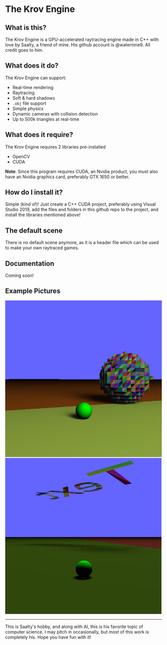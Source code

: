 # The Krov Engine

## What is this?
The Krov Engine is a GPU-accelerated raytracing engine made in C++ with love by Saalty, a friend of mine. His github account is @waternine9\. All credit goes to him.

## What does it do?
The Krov Engine can support:
- Real-time rendering
- Raytracing
- Soft & hard shadows
- `.obj` file support
- Simple physics
- Dynamic cameras with collision detection
- Up to 500k triangles at real-time

## What does it require?
The Krov Engine requires 2 libraries pre-installed
- OpenCV
- CUDA

**Note**: Since this program requires CUDA, an Nvidia product, you must also have an Nvidia graphics card, preferably GTX 1650 or better.

## How do I install it?
Simple (kind of)! Just create a C++ CUDA project, preferably using Visual Studio 2019, add the files and folders in this github repo to the project, and install the libraries mentioned above!

## The default scene
There is no default scene anymore, as it is a header file which can be used to make your own raytraced games.

## Documentation
Coming soon!

## Example Pictures

![](example.png)
![](example2.png)

---

This is Saalty's hobby, and along with AI, this is his favorite topic of computer science. I may pitch in occasionally, but most of this work is completely his. Hope you have fun with it!
